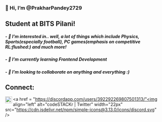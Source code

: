 <html>
<h3>👋 Hi, I’m @PrakharPandey2729</h3>
<h2>Student at BITS Pilani!</h2>

<h5>- 👀 I’m interested in.. well, a lot of things which include Physics, Sports(especially football), PC games(emphasis on competitive RL:flushed:) and much more! </h5>
<h5>- 🌱 I’m currently learning Frontend Development</h5>
<h5>- 💞️ I’m looking to collaborate on anything and everything :)</h5>



<h2>Connect:</h2>
<!---
<a href = "https://www.instagram.com/p._.pandey/"><img class="insta" src="https://image.flaticon.com/icons/png/512/87/87390.png"></a>
- 📫 How to reach me ...
PrakharPandey2729/PrakharPandey2729 is a ✨ special ✨ repository because its `README.md` (this file) appears on your GitHub profile.
You can click the Preview link to take a look at your changes.
--->

<!---<a href = ""<img align="left" alt="codeSTACKr | LinkedIn" width="22px" src="https://cdn.jsdelivr.net/npm/simple-icons@v3/icons/linkedin.svg"></a>--->
<a href = "https://www.instagram.com/p._.pandey/"><img align="left" alt="codeSTACKr | Instagram" width="22px" src="https://cdn.jsdelivr.net/npm/simple-icons@v3/icons/instagram.svg"></a>
<a href = "https://discordapp.com/users/392292269807501313/"<img align="left" alt="codeSTACKr | Twitter" width="22px" src="https://cdn.jsdelivr.net/npm/simple-icons@3.13.0/icons/discord.svg" />

</html>

